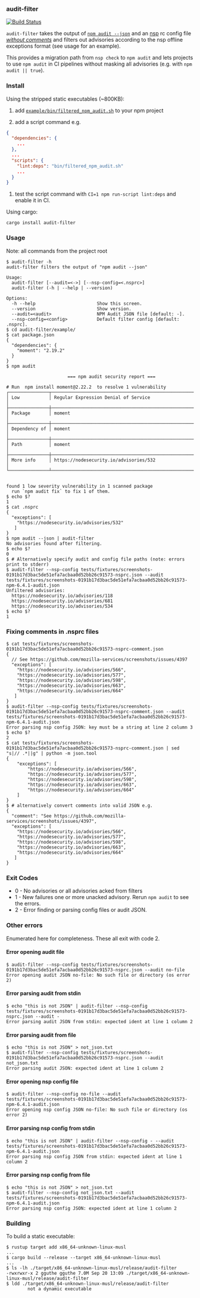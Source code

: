 ### audit-filter

[![Build Status](https://travis-ci.org/mozilla-services/audit-filter.svg?branch=master)](https://travis-ci.org/mozilla-services/audit-filter)

`audit-filter` takes the output of [`npm audit
--json`](https://docs.npmjs.com/cli/audit) and an
[nsp](https://github.com/nodesecurity/nsp) rc config file [*without
comments*](#fixing-comments-in-nsprc-files) and filters out advisories
according to the nsp offline exceptions format (see usage for an
example).

This provides a migration path from `nsp check` to `npm audit` and
lets projects to use `npm audit` in CI pipelines without masking all
advisories (e.g. with `npm audit || true`).

### Install

Using the stripped static executables (~800KB):

1. add [`example/bin/filtered_npm_audit.sh`](/example/bin/filtered_npm_audit.sh) to your npm project

1. add a script command e.g.

```json
{
  "dependencies": {
    ...
  },
  ...
  "scripts": {
    "lint:deps": "bin/filtered_npm_audit.sh"
	...
  }
}
```

1. test the script command with `CI=1 npm run-script lint:deps` and enable it in CI.

Using cargo:

```console
cargo install audit-filter
```

### Usage

Note: all commands from the project root

```console
$ audit-filter -h
audit-filter filters the output of "npm audit --json"

Usage:
  audit-filter [--audit=<->] [--nsp-config=<.nsprc>]
  audit-filter (-h | --help | --version)

Options:
  -h --help                       Show this screen.
  --version                       Show version.
  --audit=<audit>                 NPM Audit JSON file [default: -].
  --nsp-config=<config>           Default filter config [default: .nsprc].
$ cd audit-filter/example/
$ cat package.json
{
  "dependencies": {
    "moment": "2.19.2"
  }
}
$ npm audit

                       === npm audit security report ===

# Run  npm install moment@2.22.2  to resolve 1 vulnerability
┌───────────────┬──────────────────────────────────────────────────────────────┐
│ Low           │ Regular Expression Denial of Service                         │
├───────────────┼──────────────────────────────────────────────────────────────┤
│ Package       │ moment                                                       │
├───────────────┼──────────────────────────────────────────────────────────────┤
│ Dependency of │ moment                                                       │
├───────────────┼──────────────────────────────────────────────────────────────┤
│ Path          │ moment                                                       │
├───────────────┼──────────────────────────────────────────────────────────────┤
│ More info     │ https://nodesecurity.io/advisories/532                       │
└───────────────┴──────────────────────────────────────────────────────────────┘


found 1 low severity vulnerability in 1 scanned package
  run `npm audit fix` to fix 1 of them.
$ echo $?
1
$ cat .nsprc
{
  "exceptions": [
    "https://nodesecurity.io/advisories/532"
   ]
}
$ npm audit --json | audit-filter
No advisories found after filtering.
$ echo $?
0
$ # Alternatively specify audit and config file paths (note: errors print to stderr)
$ audit-filter --nsp-config tests/fixtures/screenshots-0191b17d3bac5de51efa7acbaa0d52bb26c91573-nsprc.json --audit tests/fixtures/screenshots-0191b17d3bac5de51efa7acbaa0d52bb26c91573-npm-6.4.1-audit.json
Unfiltered advisories:
  https://nodesecurity.io/advisories/118
  https://nodesecurity.io/advisories/681
  https://nodesecurity.io/advisories/534
$ echo $?
1
```

### Fixing comments in .nsprc files

```console
$ cat tests/fixtures/screenshots-0191b17d3bac5de51efa7acbaa0d52bb26c91573-nsprc-comment.json
{
  // See https://github.com/mozilla-services/screenshots/issues/4397
  "exceptions": [
    "https://nodesecurity.io/advisories/566",
    "https://nodesecurity.io/advisories/577",
    "https://nodesecurity.io/advisories/598",
    "https://nodesecurity.io/advisories/663",
    "https://nodesecurity.io/advisories/664"
   ]
}
$ audit-filter --nsp-config tests/fixtures/screenshots-0191b17d3bac5de51efa7acbaa0d52bb26c91573-nsprc-comment.json --audit tests/fixtures/screenshots-0191b17d3bac5de51efa7acbaa0d52bb26c91573-npm-6.4.1-audit.json
Error parsing nsp config JSON: key must be a string at line 2 column 3
$ echo $?
2
$ cat tests/fixtures/screenshots-0191b17d3bac5de51efa7acbaa0d52bb26c91573-nsprc-comment.json | sed "s|// .*||g" | python -m json.tool
{
    "exceptions": [
        "https://nodesecurity.io/advisories/566",
        "https://nodesecurity.io/advisories/577",
        "https://nodesecurity.io/advisories/598",
        "https://nodesecurity.io/advisories/663",
        "https://nodesecurity.io/advisories/664"
    ]
}
$ # alternatively convert comments into valid JSON e.g.
{
  "comment": "See https://github.com/mozilla-services/screenshots/issues/4397",
  "exceptions": [
    "https://nodesecurity.io/advisories/566",
    "https://nodesecurity.io/advisories/577",
    "https://nodesecurity.io/advisories/598",
    "https://nodesecurity.io/advisories/663",
    "https://nodesecurity.io/advisories/664"
   ]
}
```

### Exit Codes

* 0 - No advisories or all advisories acked from filters
* 1 - New failures one or more unacked advisory. Rerun `npm audit` to see the errors.
* 2 - Error finding or parsing config files or audit JSON.

### Other errors

Enumerated here for completeness. These all exit with code 2.

#### Error opening audit file

```console
$ audit-filter --nsp-config tests/fixtures/screenshots-0191b17d3bac5de51efa7acbaa0d52bb26c91573-nsprc.json --audit no-file
Error opening audit JSON no-file: No such file or directory (os error 2)
```

#### Error parsing audit from stdin

```console
$ echo "this is not JSON" | audit-filter --nsp-config tests/fixtures/screenshots-0191b17d3bac5de51efa7acbaa0d52bb26c91573-nsprc.json --audit -
Error parsing audit JSON from stdin: expected ident at line 1 column 2
```

#### Error parsing audit from file

```console
$ echo "this is not JSON" > not_json.txt
$ audit-filter --nsp-config tests/fixtures/screenshots-0191b17d3bac5de51efa7acbaa0d52bb26c91573-nsprc.json --audit not_json.txt
Error parsing audit JSON: expected ident at line 1 column 2
```

#### Error opening nsp config file

```console
$ audit-filter --nsp-config no-file --audit tests/fixtures/screenshots-0191b17d3bac5de51efa7acbaa0d52bb26c91573-npm-6.4.1-audit.json
Error opening nsp config JSON no-file: No such file or directory (os error 2)
```

#### Error parsing nsp config from stdin

```console
$ echo "this is not JSON" | audit-filter --nsp-config - --audit tests/fixtures/screenshots-0191b17d3bac5de51efa7acbaa0d52bb26c91573-npm-6.4.1-audit.json
Error parsing nsp config JSON from stdin: expected ident at line 1 column 2
```

#### Error parsing nsp config from file

```console
$ echo "this is not JSON" > not_json.txt
$ audit-filter --nsp-config not_json.txt --audit tests/fixtures/screenshots-0191b17d3bac5de51efa7acbaa0d52bb26c91573-npm-6.4.1-audit.json
Error parsing nsp config JSON: expected ident at line 1 column 2
```

### Building

To build a static executable:

```console
$ rustup target add x86_64-unknown-linux-musl
...
$ cargo build --release --target x86_64-unknown-linux-musl
...
$ ls -lh ./target/x86_64-unknown-linux-musl/release/audit-filter
-rwxrwxr-x 2 gguthe gguthe 7.0M Sep 20 13:09 ./target/x86_64-unknown-linux-musl/release/audit-filter
$ ldd ./target/x86_64-unknown-linux-musl/release/audit-filter
        not a dynamic executable
```
